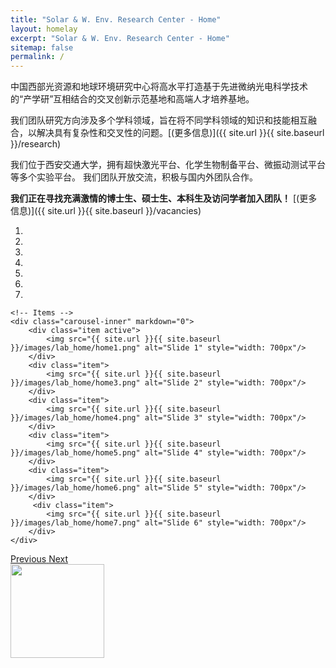 ```yaml
---
title: "Solar & W. Env. Research Center - Home"
layout: homelay
excerpt: "Solar & W. Env. Research Center - Home"
sitemap: false
permalink: /
---
```



中国西部光资源和地球环境研究中心将高水平打造基于先进微纳光电科学技术的“产学研”互相结合的交叉创新示范基地和高端人才培养基地。

我们团队研究方向涉及多个学科领域，旨在将不同学科领域的知识和技能相互融合，以解决具有复杂性和交叉性的问题。[(更多信息)]({{ site.url }}{{ site.baseurl }}/research)

我们位于西安交通大学，拥有超快激光平台、化学生物制备平台、微振动测试平台等多个实验平台。 我们团队开放交流，积极与国内外团队合作。

 **我们正在寻找充满激情的博士生、硕士生、本科生及访问学者加入团队！** [(更多信息)]({{ site.url }}{{ site.baseurl }}/vacancies)

<div markdown="0" id="carousel" class="carousel slide" data-ride="carousel" data-interval="4000" data-pause="hover" >
    <!-- Menu -->
    <ol class="carousel-indicators">
        <li data-target="#carousel" data-slide-to="0" class="active"></li>
        <li data-target="#carousel" data-slide-to="1"></li>
        <li data-target="#carousel" data-slide-to="2"></li>
        <li data-target="#carousel" data-slide-to="3"></li>
        <li data-target="#carousel" data-slide-to="4"></li>
        <li data-target="#carousel" data-slide-to="5"></li>
        <li data-target="#carousel" data-slide-to="6"></li>
    </ol>

    <!-- Items -->
    <div class="carousel-inner" markdown="0">
        <div class="item active">
            <img src="{{ site.url }}{{ site.baseurl }}/images/lab_home/home1.png" alt="Slide 1" style="width: 700px"/>
        </div>
        <div class="item">
            <img src="{{ site.url }}{{ site.baseurl }}/images/lab_home/home3.png" alt="Slide 2" style="width: 700px"/>
        </div>
        <div class="item">
            <img src="{{ site.url }}{{ site.baseurl }}/images/lab_home/home4.png" alt="Slide 3" style="width: 700px"/>
        </div>
        <div class="item">
            <img src="{{ site.url }}{{ site.baseurl }}/images/lab_home/home5.png" alt="Slide 4" style="width: 700px"/>
        </div>
        <div class="item">
            <img src="{{ site.url }}{{ site.baseurl }}/images/lab_home/home6.png" alt="Slide 5" style="width: 700px"/>
        </div>       
         <div class="item">
            <img src="{{ site.url }}{{ site.baseurl }}/images/lab_home/home7.png" alt="Slide 6" style="width: 700px"/>
        </div>
    </div>
  <a class="left carousel-control" href="#carousel" role="button" data-slide="prev">
    <span class="glyphicon glyphicon-chevron-left" aria-hidden="true"></span>
    <span class="sr-only">Previous</span>
  </a>
  <a class="right carousel-control" href="#carousel" role="button" data-slide="next">
    <span class="glyphicon glyphicon-chevron-right" aria-hidden="true"></span>
    <span class="sr-only">Next</span>
  </a>
</div>





<!-- We are grateful for funding from Leiden University, [NWO](www.nwo.nl) ([Vidi talent scheme](http://www.nwo.nl/en/research-and-results/programmes/Talent+Scheme) and the [Frontiers in Nanoscience program](https://www.universiteitleiden.nl/en/research/research-projects/science/frontiers-of-nanoscience-nanofront)), and from an [ERC starting grant](https://erc.europa.eu/funding/starting-grants). -->

<img src="{{ site.url }}{{ site.baseurl }}/images/lab_home/XJTU-logo.png" style="width: 150px">

<!-- <figure class="fourth">
  <img src="{{ site.url }}{{ site.baseurl }}/images/lab_home/XJTU-logo.jpg" style="width: 210px">
  <img src="{{ site.url }}{{ site.baseurl }}/images/lab_home/Logo_Nanofront.jpg" style="width: 110px">
  <img src="{{ site.url }}{{ site.baseurl }}/images/lab_home/Logo_NWO.jpg" style="width: 120px">
  <img src="{{ site.url }}{{ site.baseurl }}/images/lab_home/Logo_ERC.jpg" style="width: 110px">
</figure> -->
